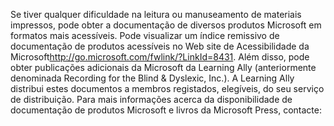 <Token xmlns:xlink="http://www.w3.org/1999/xlink">Se tiver qualquer dificuldade na leitura ou manuseamento de materiais impressos, pode obter a documentação de diversos produtos Microsoft em formatos mais acessíveis. Pode visualizar um índice remissivo de documentação de produtos acessíveis no <externalLink xmlns="http://ddue.schemas.microsoft.com/authoring/2003/5"><linkText>Web site de Acessibilidade da Microsoft</linkText><linkUri>http://go.microsoft.com/fwlink/?LinkId=8431</linkUri></externalLink>. Além disso, pode obter publicações adicionais da Microsoft da Learning Ally (anteriormente denominada Recording for the Blind &amp; Dyslexic, Inc.). A Learning Ally distribui estes documentos a membros registados, elegíveis, do seu serviço de distribuição. Para mais informações acerca da disponibilidade de documentação de produtos Microsoft e livros da Microsoft Press, contacte:</Token>

<!--HONumber=Jun16_HO4-->


